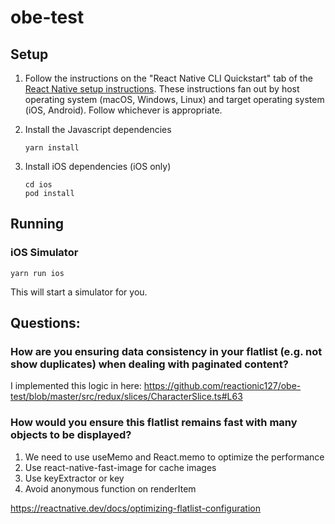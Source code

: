 # obe-test

## Setup

1. Follow the instructions on the "React Native CLI Quickstart" tab of
   the [React Native setup instructions](
   https://reactnative.dev/docs/environment-setup).  These
   instructions fan out by host operating system (macOS, Windows,
   Linux) and target operating system (iOS, Android).  Follow
   whichever is appropriate.

2. Install the Javascript dependencies
   ```
   yarn install
   ```

3. Install iOS dependencies (iOS only)
   ```
   cd ios
   pod install
   ```
## Running

### iOS Simulator

`yarn run ios`

This will start a simulator for you.

## Questions:
### How are you ensuring data consistency in your flatlist (e.g. not show duplicates) when dealing with paginated content?
I implemented this logic in here: https://github.com/reactionic127/obe-test/blob/master/src/redux/slices/CharacterSlice.ts#L63

### How would you ensure this flatlist remains fast with many objects to be displayed?
1. We need to use useMemo and React.memo to optimize the performance
2. Use react-native-fast-image for cache images
3. Use keyExtractor or key
4. Avoid anonymous function on renderItem

https://reactnative.dev/docs/optimizing-flatlist-configuration

